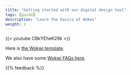 ```yaml
---
title: "Getting started with our digital design tool"
tags: [guide]
description: "Learn the basics of Wokwi"
weight: 1
---
```


{{< youtube CBkYEheK29k >}}

Here is [the Wokwi template](https://wokwi.com/projects/357178660283991041).

We also have some [Wokwi FAQs here](/faq/#wokwi-faqs).

{{% feedback %}}
